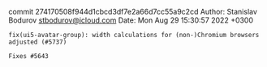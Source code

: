commit 274170508f944d1cbcd3df7e2a66d7cc55a9c2cd
Author: Stanislav Bodurov <stbodurov@icloud.com>
Date:   Mon Aug 29 15:30:57 2022 +0300

    fix(ui5-avatar-group): width calculations for (non-)Chromium browsers adjusted (#5737)
    
    Fixes #5643
